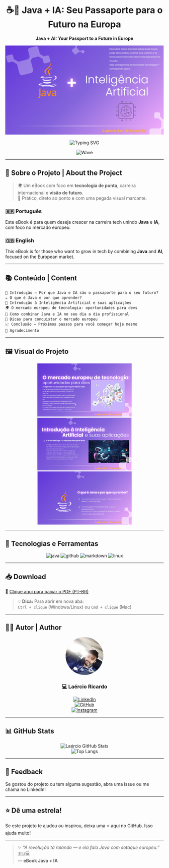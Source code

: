 <div align="center">

# ☕🤖 Java + IA: Seu Passaporte para o Futuro na Europa  
**Java + AI: Your Passport to a Future in Europe**

<img src="images/capa-ebook.png" alt="Capa do eBook" width="600"/>

![Typing SVG](https://readme-typing-svg.demolab.com?font=Fira+Code&size=22&pause=1000&color=00FFAA&center=true&vCenter=true&width=600&lines=Domine+o+Java+e+a+IA+para+o+mercado+europeu!;Seu+futuro+começa+aqui+🚀)

![Wave](https://capsule-render.vercel.app/api?type=waving&color=gradient&height=100&section=header)

</div>

---

## 🧠 Sobre o Projeto | About the Project

> 🌍 Um eBook com foco em **tecnologia de ponta**, carreira internacional e **visão de futuro**.  
> 🎯 Prático, direto ao ponto e com uma pegada visual marcante.

### 🇧🇷 Português  
Este eBook é para quem deseja crescer na carreira tech unindo **Java** e **IA**, com foco no mercado europeu.

### 🇬🇧 English  
This eBook is for those who want to grow in tech by combining **Java** and **AI**, focused on the European market.

---

## 📚 Conteúdo | Content

```text
📘 Introdução — Por que Java e IA são o passaporte para o seu futuro?
☕ O que é Java e por que aprender?
🤖 Introdução à Inteligência Artificial e suas aplicações
🌍 O mercado europeu de tecnologia: oportunidades para devs
🔧 Como combinar Java e IA no seu dia a dia profissional
🚀 Dicas para conquistar o mercado europeu
📈 Conclusão — Próximos passos para você começar hoje mesmo
🙏 Agradecimento
```

---

## 🖼️ Visual do Projeto

<div align="center">
  <img src="images/pagina2.png" width="300" />
  <img src="images/pagina3.png" width="300" />
  <img src="images/pagina4.png" width="300" />
</div>

---

## 🧩 Tecnologias e Ferramentas

<div align="center">
<img src="https://cdn.jsdelivr.net/gh/devicons/devicon/icons/java/java-original.svg" height="40" alt="java"/>
<img src="https://cdn.jsdelivr.net/gh/devicons/devicon/icons/github/github-original.svg" height="40" alt="github"/>
<img src="https://cdn.jsdelivr.net/gh/devicons/devicon/icons/markdown/markdown-original.svg" height="40" alt="markdown"/>
<img src="https://cdn.jsdelivr.net/gh/devicons/devicon/icons/linux/linux-original.svg" height="40" alt="linux"/>
</div>

---

## 📥 Download

📘 [Clique aqui para baixar o PDF (PT-BR)](./ebook-java-ia.pdf)

> 💡 **Dica:** Para abrir em nova aba:  
> `Ctrl + clique` (Windows/Linux) ou `Cmd + clique` (Mac)

---

## 👨‍💻 Autor | Author

<div align="center">

<img src="images/laercio-avatar.png" alt="Laércio" width="120" style="border-radius: 50%" />

### 💻 Laércio Ricardo

[![LinkedIn](https://img.shields.io/badge/LinkedIn-%230077B5?style=for-the-badge&logo=linkedin&logoColor=white)](https://www.linkedin.com/in/laercioricardolima/)  
[![GitHub](https://img.shields.io/badge/GitHub-%23121011?style=for-the-badge&logo=github&logoColor=white)](https://github.com/laercioricardolima)  
[![Instagram](https://img.shields.io/badge/Instagram-%23E4405F?style=for-the-badge&logo=instagram&logoColor=white)](https://www.instagram.com/laercioricardoo)

</div>

---

## 📊 GitHub Stats

<div align="center">

![Laércio GitHub Stats](https://github-readme-stats.vercel.app/api?username=laercioricardolima&show_icons=true&theme=radical&border_radius=10)  
![Top Langs](https://github-readme-stats.vercel.app/api/top-langs/?username=laercioricardolima&layout=compact&theme=radical)

</div>

---

## 💬 Feedback

Se gostou do projeto ou tem alguma sugestão, abra uma issue ou me chama no LinkedIn!

---

## ⭐ Dê uma estrela!

Se este projeto te ajudou ou inspirou, deixa uma ⭐ aqui no GitHub. Isso ajuda muito!

---

> ✨ _“A revolução tá rolando — e ela fala Java com sotaque europeu.”_ 🇪🇺💻  
> — **eBook Java + IA**
